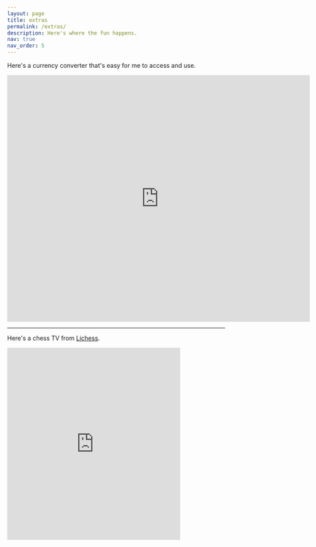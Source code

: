 ```yaml
---
layout: page
title: extras
permalink: /extras/
description: Here's where the fun happens.
nav: true
nav_order: 5
---
```


Here's a currency converter that's easy for me to access and use.

<div class="container">
    <div class="row justify-content center">
        <iframe
        title="fx"
        src="https://wise.com/gb/currency-converter/fx-widget/chart?sourceCurrency=GBP&targetCurrency=MYR"
        height=570
        width=700
        frameBorder="0"
        allowtransparency="true">
        </iframe>
    </div>
</div>

---

Here's a chess TV from [Lichess](https://lichess.org/).

<div class="container">
    <div class="row justify-content center">
        <iframe
        src="https://lichess.org/tv/frame?theme=brown&bg=dark"
        style="width: 400px; height: 444px;"
        allowtransparency="true"
        frameborder="0">
        </iframe>
    </div>
</div>
